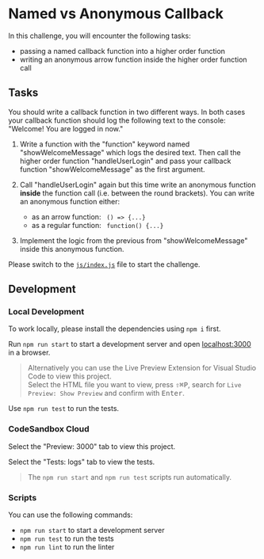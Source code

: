 # Named vs Anonymous Callback

In this challenge, you will encounter the following tasks:

- passing a named callback function into a higher order function
- writing an anonymous arrow function inside the higher order function call

## Tasks

You should write a callback function in two different ways.
In both cases your callback function should log the following text to the console:
"Welcome! You are logged in now."

1. Write a function with the "function" keyword named "showWelcomeMessage" which logs the desired text. Then
   call the higher order function "handleUserLogin" and pass your callback function "showWelcomeMessage" as the first argument.
2. Call "handleUserLogin" again but this time write an anonymous function **inside** the function call (i.e. between the round brackets). You can write an anonymous function either:

   - as an arrow function: ` () => {...}`
   - as a regular function: ` function() {...}`

3. Implement the logic from the previous from "showWelcomeMessage" inside this anonymous function.

Please switch to the [`js/index.js`](./js/index.js) file to start the challenge.

## Development

### Local Development

To work locally, please install the dependencies using `npm i` first.

Run `npm run start` to start a development server and open [localhost:3000](http://localhost:3000) in a browser.

> Alternatively you can use the Live Preview Extension for Visual Studio Code to view this project.  
> Select the HTML file you want to view, press <kbd>⇧</kbd><kbd>⌘</kbd><kbd>P</kbd>, search for `Live Preview: Show Preview` and confirm with <kbd>Enter</kbd>.

Use `npm run test` to run the tests.

### CodeSandbox Cloud

Select the "Preview: 3000" tab to view this project.

Select the "Tests: logs" tab to view the tests.

> The `npm run start` and `npm run test` scripts run automatically.

### Scripts

You can use the following commands:

- `npm run start` to start a development server
- `npm run test` to run the tests
- `npm run lint` to run the linter
